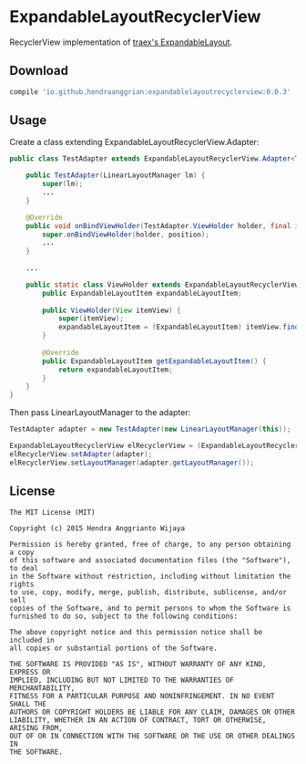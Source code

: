 ExpandableLayoutRecyclerView
============================

RecyclerView implementation of [traex's ExpandableLayout](https://github.com/traex/ExpandableLayout).


Download
--------

```gradle
compile 'io.github.hendraanggrian:expandablelayoutrecyclerview:0.0.3'
```


Usage
-----

Create a class extending ExpandableLayoutRecyclerView.Adapter:

```java
public class TestAdapter extends ExpandableLayoutRecyclerView.Adapter<TestAdapter.ViewHolder> {

    public TestAdapter(LinearLayoutManager lm) {
        super(lm);
        ...
    }

    @Override
    public void onBindViewHolder(TestAdapter.ViewHolder holder, final int position) {
        super.onBindViewHolder(holder, position);
        ...
    }
    
    ...

    public static class ViewHolder extends ExpandableLayoutRecyclerView.ViewHolder {
        public ExpandableLayoutItem expandableLayoutItem;
    
        public ViewHolder(View itemView) {
            super(itemView);
            expandableLayoutItem = (ExpandableLayoutItem) itemView.findViewById(R.id.row);
        }
    
        @Override
        public ExpandableLayoutItem getExpandableLayoutItem() {
            return expandableLayoutItem;
        }
    }
}
```

Then pass LinearLayoutManager to the adapter:

```java
TestAdapter adapter = new TestAdapter(new LinearLayoutManager(this));

ExpandableLayoutRecyclerView elRecyclerView = (ExpandableLayoutRecyclerView) findViewById(R.id.recyclerView);
elRecyclerView.setAdapter(adapter);
elRecyclerView.setLayoutManager(adapter.getLayoutManager());
```


License
--------

    The MIT License (MIT)

    Copyright (c) 2015 Hendra Anggrianto Wijaya

    Permission is hereby granted, free of charge, to any person obtaining a copy
    of this software and associated documentation files (the "Software"), to deal
    in the Software without restriction, including without limitation the rights
    to use, copy, modify, merge, publish, distribute, sublicense, and/or sell
    copies of the Software, and to permit persons to whom the Software is
    furnished to do so, subject to the following conditions:

    The above copyright notice and this permission notice shall be included in
    all copies or substantial portions of the Software.

    THE SOFTWARE IS PROVIDED "AS IS", WITHOUT WARRANTY OF ANY KIND, EXPRESS OR
    IMPLIED, INCLUDING BUT NOT LIMITED TO THE WARRANTIES OF MERCHANTABILITY,
    FITNESS FOR A PARTICULAR PURPOSE AND NONINFRINGEMENT. IN NO EVENT SHALL THE
    AUTHORS OR COPYRIGHT HOLDERS BE LIABLE FOR ANY CLAIM, DAMAGES OR OTHER
    LIABILITY, WHETHER IN AN ACTION OF CONTRACT, TORT OR OTHERWISE, ARISING FROM,
    OUT OF OR IN CONNECTION WITH THE SOFTWARE OR THE USE OR OTHER DEALINGS IN
    THE SOFTWARE.